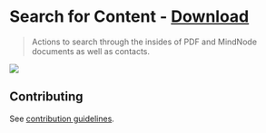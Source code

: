 # Search for Content - [Download](https://github.com/nikitavoloboev/small-workflows/blob/master/search-for-content/Search%20for%20content.alfredworkflow?raw=true)
> Actions to search through the insides of PDF and MindNode documents as well as contacts.

![](https://i.imgur.com/odbuhrZ.png)

## Contributing
See [contribution guidelines](../CONTRIBUTING.md#readme).
